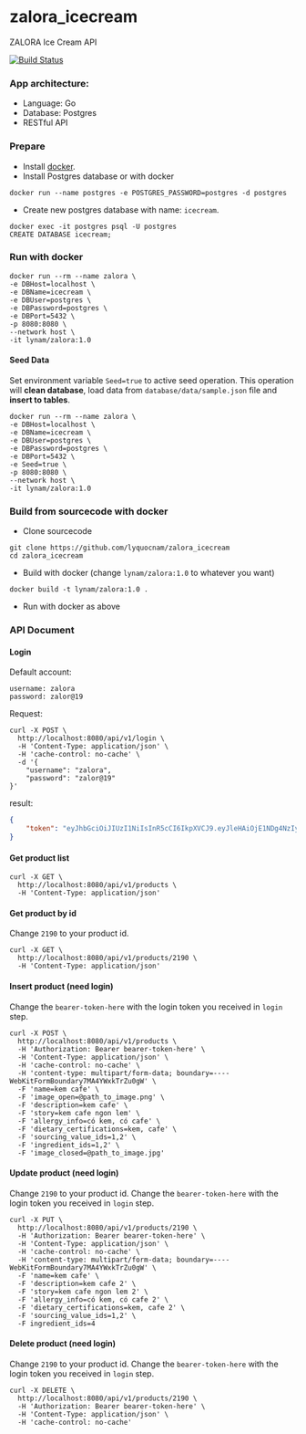 # zalora_icecream
ZALORA Ice Cream API

[![Build Status](https://travis-ci.com/lyquocnam/zalora_icecream.svg?branch=master)](https://travis-ci.com/lyquocnam/zalora_icecream)

### App architecture:
- Language: Go
- Database: Postgres
- RESTful API

### Prepare
- Install [docker](https://www.docker.com/).
- Install Postgres database or with docker
```
docker run --name postgres -e POSTGRES_PASSWORD=postgres -d postgres
```
- Create new postgres database with name: `icecream`.
```
docker exec -it postgres psql -U postgres
CREATE DATABASE icecream;
```

### Run with docker
```
docker run --rm --name zalora \
-e DBHost=localhost \
-e DBName=icecream \
-e DBUser=postgres \
-e DBPassword=postgres \
-e DBPort=5432 \
-p 8080:8080 \
--network host \
-it lynam/zalora:1.0
```

#### Seed Data
Set environment variable `Seed=true` to active seed operation.
This operation will **clean database**, load data from `database/data/sample.json` file and **insert to tables**.
```
docker run --rm --name zalora \
-e DBHost=localhost \
-e DBName=icecream \
-e DBUser=postgres \
-e DBPassword=postgres \
-e DBPort=5432 \
-e Seed=true \
-p 8080:8080 \
--network host \
-it lynam/zalora:1.0
```

### Build from sourcecode with docker
- Clone sourcecode
```
git clone https://github.com/lyquocnam/zalora_icecream
cd zalora_icecream
```
- Build with docker (change `lynam/zalora:1.0` to whatever you want)
```
docker build -t lynam/zalora:1.0 .
```
- Run with docker as above

### API Document
#### Login
Default account:
```
username: zalora
password: zalor@19
```
Request:
```
curl -X POST \
  http://localhost:8080/api/v1/login \
  -H 'Content-Type: application/json' \
  -H 'cache-control: no-cache' \
  -d '{
	"username": "zalora",
	"password": "zalor@19"
}'
```
result:
```json
{
    "token": "eyJhbGciOiJIUzI1NiIsInR5cCI6IkpXVCJ9.eyJleHAiOjE1NDg4NzIyNzYsIm5hbWUiOiJ6YWxvcmEifQ.HT0-oZF5Y4cVdYYOKKnJy_DI2G4uheMmyPh7iDcWylY"
}
```
#### Get product list
```
curl -X GET \
  http://localhost:8080/api/v1/products \
  -H 'Content-Type: application/json'
```
#### Get product by id
Change `2190` to your product id.
```
curl -X GET \
  http://localhost:8080/api/v1/products/2190 \
  -H 'Content-Type: application/json'
```

#### Insert product (need login)
Change the `bearer-token-here` with the login token you received in `login` step.
```
curl -X POST \
  http://localhost:8080/api/v1/products \
  -H 'Authorization: Bearer bearer-token-here' \
  -H 'Content-Type: application/json' \
  -H 'cache-control: no-cache' \
  -H 'content-type: multipart/form-data; boundary=----WebKitFormBoundary7MA4YWxkTrZu0gW' \
  -F 'name=kem cafe' \
  -F 'image_open=@path_to_image.png' \
  -F 'description=kem cafe' \
  -F 'story=kem cafe ngon lem' \
  -F 'allergy_info=có kem, có cafe' \
  -F 'dietary_certifications=kem, cafe' \
  -F 'sourcing_value_ids=1,2' \
  -F 'ingredient_ids=1,2' \
  -F 'image_closed=@path_to_image.jpg'
```

#### Update product (need login)
Change `2190` to your product id.
Change the `bearer-token-here` with the login token you received in `login` step.
```
curl -X PUT \
  http://localhost:8080/api/v1/products/2190 \
  -H 'Authorization: Bearer bearer-token-here' \
  -H 'Content-Type: application/json' \
  -H 'cache-control: no-cache' \
  -H 'content-type: multipart/form-data; boundary=----WebKitFormBoundary7MA4YWxkTrZu0gW' \
  -F 'name=kem cafe' \
  -F 'description=kem cafe 2' \
  -F 'story=kem cafe ngon lem 2' \
  -F 'allergy_info=có kem, có cafe 2' \
  -F 'dietary_certifications=kem, cafe 2' \
  -F 'sourcing_value_ids=1,2' \
  -F ingredient_ids=4
```

#### Delete product (need login)
Change `2190` to your product id.
Change the `bearer-token-here` with the login token you received in `login` step.
```
curl -X DELETE \
  http://localhost:8080/api/v1/products/2190 \
  -H 'Authorization: Bearer bearer-token-here' \
  -H 'Content-Type: application/json' \
  -H 'cache-control: no-cache'
```


